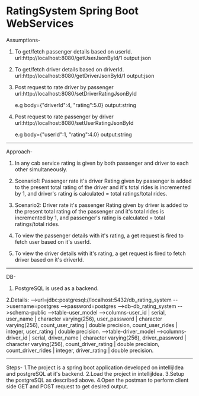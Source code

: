 # RatingSystem Spring Boot WebServices

Assumptions-
1. To get/fetch passenger details based on userId.  url:http://localhost:8080/getUserJsonById/1
	output:json
2. To get/fetch driver details based on driverId. url:http://localhost:8080/getDriverJsonById/1
	output:json
3. Post request to rate driver by passenger url:http://localhost:8080/setDriverRatingJsonById
	
	e.g body={"driverId":4, "rating":5.0}
	output:string
	
4. Post request to rate passenger by driver url:http://localhost:8080/setUserRatingJsonById
	
	e.g body={"userId":1, "rating":4.0}
	output:string
	

---------------------------------------------------------------------------------------------------------------------------------------------------------------------

Approach-
1. In any cab service rating is given by both passenger and driver to each other simultaneously.
2. Scenario1: Passenger rate it's driver
   Rating given by passenger is added to the present total rating of the driver and it's total rides is incremented by 1, and driver's rating is calculated = total ratings/total rides.
	
3. Scenario2: Driver rate it's passenger
   Rating given by driver is added to the present total rating of the passenger and it's total rides is incremented by 1, and passenger's rating is calculated = total ratings/total rides.
	
4. To view the passenger details with it's rating, a get request is fired to fetch user based on it's userId.
5. To view the driver details with it's rating, a get request is fired to fetch driver based on it's driverId.

---------------------------------------------------------------------------------------------------------------------------------------------------------------------
DB-
1. PostgreSQL is used as a backend.

2.Details:
-->url=jdbc:postgresql://localhost:5432/db_rating_system
-->username=postgres
-->password=postgres
-->db-db_rating_system
-->schema-public
-->table-user_model
-->columns-user_id | serial, user_name | character varying(256), user_password | character varying(256), count_user_rating | double precision, count_user_rides | integer, user_rating | double precision.
-->table-driver_model
-->columns-driver_id | serial, driver_name | character varying(256), driver_password | character varying(256), count_driver_rating | double precision, count_driver_rides | integer, driver_rating | double precision.

-------------------------------------------------------------------------------------------------------------------------------------------------------------------
Steps-
1.The project is a spring boot application developed on intellijIdea and postgreSQL at it's backend.
2.Load the project in intellijIdea.
3.Setup the postgreSQL as described above.
4.Open the postman to perform client side GET and POST request to get desired output.







  
	
	
